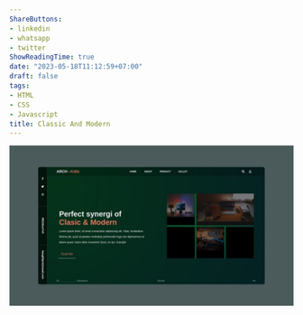 ```yaml
---
ShareButtons:
- linkedin
- whatsapp
- twitter
ShowReadingTime: true
date: "2023-05-18T11:12:59+07:00"
draft: false
tags:
- HTML
- CSS
- Javascript
title: Classic And Modern
---
```



![ClassicAndModern](./ClassicAndModern.jpg)
